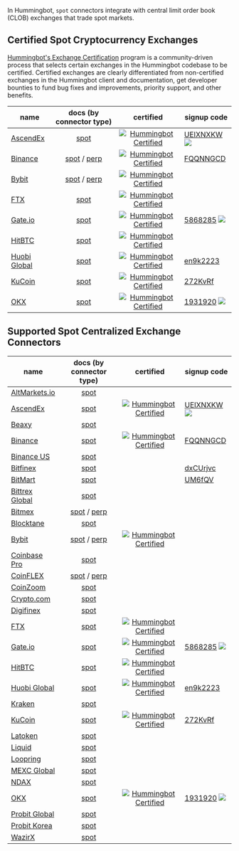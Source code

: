In Hummingbot, `spot` connectors integrate with central limit order book (CLOB) exchanges that trade spot markets.

## Certified Spot Cryptocurrency Exchanges

[Hummingbot's Exchange Certification](/maintenance/certification/) program is a community-driven process that selects certain exchanges in the Hummingbot codebase to be certified. Certified exchanges are clearly differentiated from non-certified exchanges in the Hummingbot client and documentation, get developer bounties to fund bug fixes and improvements, priority support, and other benefits.

| name | docs (by connector type) | certified | signup code |
|------|:------------------------:|:---------:|-------------|
| [AscendEx](https://ascendex.com/register?inviteCode=UEIXNXKW) | [spot](/exchanges/ascend-ex/) | [![Hummingbot Certified](https://img.shields.io/badge/Hummingbot-Certified-green.svg)](/maintenance/certification/) | [UEIXNXKW](https://ascendex.com/register?inviteCode=UEIXNXKW) ![](https://img.shields.io/static/v1?label=Fee&message=%2d10%25&color=orange)
| [Binance](https://www.binance.com/en/register?ref=FQQNNGCD) | [spot](/exchanges/binance/) / [perp](/exchanges/binance-perpetual) | [![Hummingbot Certified](https://img.shields.io/badge/Hummingbot-Certified-green.svg)](/maintenance/certification/) | [FQQNNGCD](https://www.binance.com/en/register?ref=FQQNNGCD)|
| [Bybit](https://www.bybit.com/) | [spot](/exchanges/bybit/) / [perp](/exchanges/bybit-perpetual/) | [![Hummingbot Certified](https://img.shields.io/badge/Hummingbot-Certified-green.svg)](/maintenance/certification/)|
| [FTX](https://ftx.com/en) | [spot](/exchanges/ftx/) |  [![Hummingbot Certified](https://img.shields.io/badge/Hummingbot-Certified-green.svg)](/maintenance/certification/)
| [Gate.io](https://www.gate.io/signup/5868285)  | [spot](/exchanges/gate-io/) | [![Hummingbot Certified](https://img.shields.io/badge/Hummingbot-Certified-green.svg)](/maintenance/certification/) | [5868285](https://www.gate.io/signup/5868285) ![](https://img.shields.io/static/v1?label=Fee&message=%2d10%25&color=orange) |
| [HitBTC](https://hitbtc.com/) |  [spot](/exchanges/hitbtc/) | [![Hummingbot Certified](https://img.shields.io/badge/Hummingbot-Certified-green.svg)](/maintenance/certification/) |
| [Huobi Global](https://www.huobi.com/register/?invite_code=en9k2223) | [spot](/exchanges/huobi/) | [![Hummingbot Certified](https://img.shields.io/badge/Hummingbot-Certified-green.svg)](/maintenance/certification/)| [en9k2223](https://www.huobi.com/register/?invite_code=en9k2223)
| [KuCoin](https://www.kucoin.com/ucenter/signup?rcode=272KvRf) | [spot](/exchanges/kucoin/) | [![Hummingbot Certified](https://img.shields.io/badge/Hummingbot-Certified-green.svg)](/maintenance/certification/) | [272KvRf](https://www.kucoin.com/ucenter/signup?rcode=272KvRf)
| [OKX](https://www.okx.com/join/1931920) | [spot](/exchanges/okx/)  | [![Hummingbot Certified](https://img.shields.io/badge/Hummingbot-Certified-green.svg)](/maintenance/certification/) | [1931920](https://www.okx.com/join/1931920) ![](https://img.shields.io/static/v1?label=Fee&message=%2d10%25&color=orange) |

## Supported Spot Centralized Exchange Connectors

| name | docs (by connector type) | certified | signup code |
|------|:------------------------:|:---------:|-------------|
| [AltMarkets.io](https://altmarkets.io/) |  [spot](/exchanges/altmarkets/) |
| [AscendEx](https://ascendex.com/register?inviteCode=UEIXNXKW) | [spot](/exchanges/ascend-ex/) | [![Hummingbot Certified](https://img.shields.io/badge/Hummingbot-Certified-green.svg)](/maintenance/certification/) | [UEIXNXKW](https://ascendex.com/register?inviteCode=UEIXNXKW) ![](https://img.shields.io/static/v1?label=Fee&message=%2d10%25&color=orange)
| [Beaxy](https://beaxy.com/) |  [spot](/exchanges/beaxy/) | 
| [Binance](https://www.binance.com/en/register?ref=FQQNNGCD) | [spot](/exchanges/binance/) | [![Hummingbot Certified](https://img.shields.io/badge/Hummingbot-Certified-green.svg)](/maintenance/certification/) | [FQQNNGCD](https://www.binance.com/en/register?ref=FQQNNGCD)|
| [Binance US](https://www.binance.com/) | [spot](/exchanges/binance-us/)
| [Bitfinex](https://bitfinex.com/?refcode=dxCUrjvc) | [spot](/exchanges/bitfinex/) | | [dxCUrjvc](https://bitfinex.com/?refcode=dxCUrjvc)
| [BitMart](https://www.bitmart.com/en?r=UM6fQV) | [spot](/exchanges/bitmart/) | | [UM6fQV](https://www.bitmart.com/en?r=UM6fQV)
| [Bittrex Global](https://global.bittrex.com/) | [spot](/exchanges/bittrex/)
| [Bitmex](https://www.bitmex.com/) | [spot](/exchanges/bitmex) / [perp](/exchanges/bitmex-perpetual/)
| [Blocktane](https://blocktane.io/) | [spot](/exchanges/blocktane/)
| [Bybit](https://www.bybit.com/) | [spot](/exchanges/bybit/) / [perp](/exchanges/bybit-perpetual/) | [![Hummingbot Certified](https://img.shields.io/badge/Hummingbot-Certified-green.svg)](/maintenance/certification/)|
| [Coinbase Pro](https://pro.coinbase.com/) | [spot](/exchanges/coinbase/)
| [CoinFLEX](https://coinflex.com/) | [spot](/exchanges/coinflex) / [perp](/exchanges/coinflex-perpetual/)
| [CoinZoom](https://trade.coinzoom.com) | [spot](/exchanges/coinzoom/)
| [Crypto.com](https://crypto.com/exchange) | [spot](/exchanges/crypto-com/)
| [Digifinex](https://www.digifinex.com/en-ww) | [spot](/exchanges/digifinex/)
| [FTX](https://ftx.com/en) | [spot](/exchanges/ftx/) |  [![Hummingbot Certified](https://img.shields.io/badge/Hummingbot-Certified-green.svg)](/maintenance/certification/)
| [Gate.io](https://www.gate.io/signup/5868285)  | [spot](/exchanges/gate-io/) | [![Hummingbot Certified](https://img.shields.io/badge/Hummingbot-Certified-green.svg)](/maintenance/certification/) | [5868285](https://www.gate.io/signup/5868285) ![](https://img.shields.io/static/v1?label=Fee&message=%2d10%25&color=orange) |
| [HitBTC](https://hitbtc.com/) |  [spot](/exchanges/hitbtc/) | [![Hummingbot Certified](https://img.shields.io/badge/Hummingbot-Certified-green.svg)](/maintenance/certification/)|
| [Huobi Global](https://www.huobi.com/register/?invite_code=en9k2223) | [spot](/exchanges/huobi/) | [![Hummingbot Certified](https://img.shields.io/badge/Hummingbot-Certified-green.svg)](/maintenance/certification/)| [en9k2223](https://www.huobi.com/register/?invite_code=en9k2223)
| [Kraken](https://www.kraken.com/) | [spot](/exchanges/kraken/)
| [KuCoin](https://www.kucoin.com/ucenter/signup?rcode=272KvRf) | [spot](/exchanges/kucoin/) | [![Hummingbot Certified](https://img.shields.io/badge/Hummingbot-Certified-green.svg)](/maintenance/certification/) | [272KvRf](https://www.kucoin.com/ucenter/signup?rcode=272KvRf)
| [Latoken](https://latoken.com/) | [spot](/exchanges/latoken/)
| [Liquid](https://www.liquid.com/) | [spot](/exchanges/liquid/) 
| [Loopring](https://loopring.io/) | [spot](/exchanges/loopring/)
| [MEXC Global](https://www.mexc.com/) | [spot](/exchanges/mexc/)
| [NDAX](https://ndax.io/) | [spot](/exchanges/ndax/)
| [OKX](https://www.okx.com/join/1931920) | [spot](/exchanges/okx/)  | [![Hummingbot Certified](https://img.shields.io/badge/Hummingbot-Certified-green.svg)](/maintenance/certification/) | [1931920](https://www.okx.com/join/1931920) ![](https://img.shields.io/static/v1?label=Fee&message=%2d10%25&color=orange) |
| [Probit Global](https://www.probit.com/) | [spot](/exchanges/probit/)
| [Probit Korea](https://www.probit.kr/en-us/) | [spot](/exchanges/probit-korea/) |
| [WazirX](https://wazirx.com/) | [spot](/exchanges/wazirx/) |